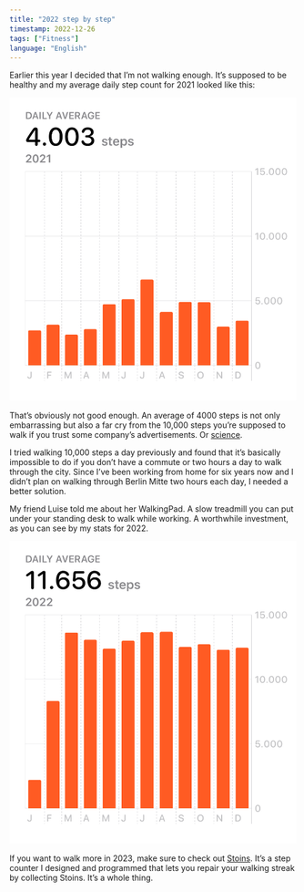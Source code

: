 ```yaml
---
title: "2022 step by step"
timestamp: 2022-12-26
tags: ["Fitness"]
language: "English"
---
```


Earlier this year I decided that I’m not walking enough. It’s supposed to be healthy and my average daily step count for 2021 looked like this:

![My step count for 2021](../../assets/steps-2021.webp)

That’s obviously not good enough. An average of 4000 steps is not only embarrassing but also a far cry from the 10,000 steps you’re supposed to walk if you trust some company’s advertisements. Or [science](https://www.inc.com/jessica-stillman/health-exercise-fitness-walking-study.html).

I tried walking 10,000 steps a day previously and found that it’s basically impossible to do if you don’t have a commute or two hours a day to walk through the city. Since I’ve been working from home for six years now and I didn’t plan on walking through Berlin Mitte two hours each day, I needed a better solution.

My friend Luise told me about her WalkingPad. A slow treadmill you can put under your standing desk to walk while working. A worthwhile investment, as you can see by my stats for 2022.

![My step count for 2021](../../assets/steps-2022.webp)

If you want to walk more in 2023, make sure to check out [Stoins](https://stoins.com/). It’s a step counter I designed and programmed that lets you repair your walking streak by collecting Stoins. It’s a whole thing.
